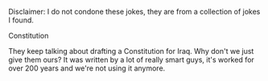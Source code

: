 Disclaimer: I do not condone these jokes, they are from a collection of jokes I found.

Constitution

They keep talking about drafting a Constitution for Iraq. 
Why don't we just give them ours? It was written by a lot of really smart guys, it's worked for over 200 years and we're not using it anymore.

